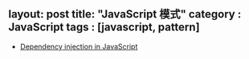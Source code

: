 layout: post
title: "JavaScript 模式"
category : JavaScript
tags : [javascript, pattern]
---

- [Dependency injection in JavaScript](http://krasimirtsonev.com/blog/article/Dependency-injection-in-JavaScript)